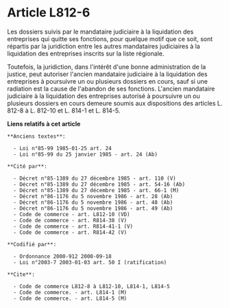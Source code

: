 # Article L812-6

Les dossiers suivis par le mandataire judiciaire à la liquidation des entreprises qui quitte ses fonctions, pour quelque
motif que ce soit, sont répartis par la juridiction entre les autres mandataires judiciaires à la liquidation des entreprises
inscrits sur la liste régionale.

Toutefois, la juridiction, dans l'intérêt d'une bonne administration de la justice, peut autoriser l'ancien mandataire
judiciaire à la liquidation des entreprises à poursuivre un ou plusieurs dossiers en cours, sauf si une radiation est la
cause de l'abandon de ses fonctions. L'ancien mandataire judiciaire à la liquidation des entreprises autorisé à poursuivre un
ou plusieurs dossiers en cours demeure soumis aux dispositions des articles L. 812-8 à L. 812-10 et L. 814-1 et L. 814-5.

**Liens relatifs à cet article**

	**Anciens textes**:

	  - Loi n°85-99 1985-01-25 art. 24
	  - Loi n°85-99 du 25 janvier 1985 - art. 24 (Ab)

	**Cité par**:

	  - Décret n°85-1389 du 27 décembre 1985 - art. 110 (V)
	  - Décret n°85-1389 du 27 décembre 1985 - art. 54-16 (Ab)
	  - Décret n°85-1389 du 27 décembre 1985 - art. 66-1 (M)
	  - Décret n°86-1176 du 5 novembre 1986 - art. 28 (Ab)
	  - Décret n°86-1176 du 5 novembre 1986 - art. 48 (Ab)
	  - Décret n°86-1176 du 5 novembre 1986 - art. 49 (Ab)
	  - Code de commerce - art. L812-10 (VD)
	  - Code de commerce - art. R814-38 (V)
	  - Code de commerce - art. R814-41-1 (V)
	  - Code de commerce - art. R814-42 (V)

	**Codifié par**:

	  - Ordonnance 2000-912 2000-09-18
	  - Loi n°2003-7 2003-01-03 art. 50 I (ratification)

	**Cite**:

	  - Code de commerce L812-8 à L812-10, L814-1, L814-5
	  - Code de commerce. - art. L814-1 (M)
	  - Code de commerce. - art. L814-5 (M)
